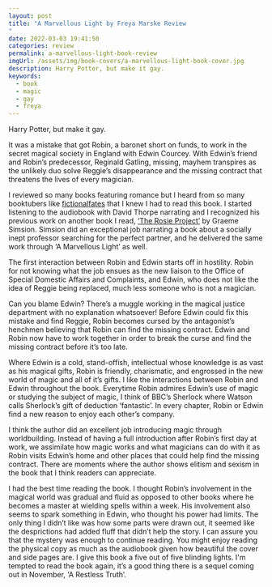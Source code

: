 ```yaml
---
layout: post
title: "A Marvellous Light by Freya Marske Review
"
date: 2022-03-03 19:41:50
categories: review
permalink: a-marvellous-light-book-review
imgUrl: /assets/img/book-covers/a-marvellous-light-book-cover.jpg
description: Harry Potter, but make it gay. 
keywords:
  - book
  - magic
  - gay
  - freya
---
```


<!-- <img src="/assets/img/book-covers/beach-read-cover-img.png" alt="IMG Not Found" width="100%" />
- Link to image -->

Harry Potter, but make it gay. 

It was a mistake that got Robin, a baronet short on funds, to work in the secret magical society in England with Edwin Courcey. With Edwin’s friend and Robin’s predecessor, Reginald Gatling, missing, mayhem transpires as the unlikely duo solve Reggie’s disappearance and the missing contract that threatens the lives of every magician.

I reviewed so many books featuring romance but I heard from so many booktubers like [fictionalfates](https://www.youtube.com/c/fictionalfates) that I knew I had to read this book. I started listening to the audiobook with David Thorpe narrating and I recognized his previous work on another book I read, [‘The Rosie Project’](https://www.goodreads.com/book/show/16181775-the-rosie-project?ac=1&from_search=true&qid=XYNOqIlnq6&rank=1) by Graeme Simsion. Simsion did an exceptional job narrating a book about a socially inept professor searching for the perfect partner, and he delivered the same work through ‘A Marvellous Light’ as well. 

The first interaction between Robin and Edwin starts off in hostility. Robin for not knowing what the job ensues as the new liaison to the Office of Special Domestic Affairs and Complaints, and Edwin, who does not like the idea of Reggie being replaced, much less someone who is not a magician. 

Can you blame Edwin? There’s a muggle working in the magical justice department with no explanation whatsoever! Before Edwin could fix this mistake and find Reggie, Robin becomes cursed by the antagonist’s henchmen believing that Robin can find the missing contract. Edwin and Robin now have to work together in order to break the curse and find the missing contract before it’s too late.

Where Edwin is a cold, stand-offish, intellectual whose knowledge is as vast as his magical gifts, Robin is friendly, charismatic, and engrossed in the new world of magic and all of it’s gifts. I like the interactions between Robin and Edwin throughout the book. Everytime Robin admires Edwin’s use of magic or studying the subject of magic, I think of BBC’s Sherlock where Watson calls Sherlock’s gift of deduction ‘fantastic’. In every chapter, Robin or Edwin find a new reason to enjoy each other’s company. 

I think the author did an excellent job introducing magic through worldbuilding. Instead of having a full introduction after Robin’s first day at work, we assimilate how magic works and what magicians can do with it as Robin visits Edwin’s home and other places that could help find the missing contract. There are moments where the author shows elitism and sexism in the book that I think readers can appreciate.

I had the best time reading the book. I thought Robin’s involvement in the magical world was gradual and fluid as opposed to other books where he becomes a master at wielding spells within a week. His involvement also seems to spark something in Edwin, who thought his power had limits. The only thing I didn’t like was how some parts were drawn out, it seemed like the desprictions had added fluff that didn’t help the story. I can assure you that the mystery was enough to continue reading. You might enjoy reading the physical copy as much as the audiobook given how beautiful the cover and side pages are. I give this book a five out of five blinding lights. I'm tempted to read the book again, it’s a good thing there is a sequel coming out in November, ‘A Restless Truth’. 



